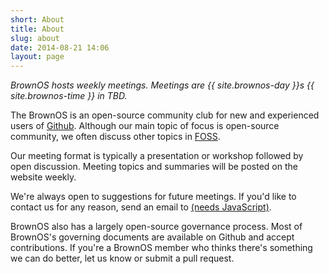 ```yaml
---
short: About
title: About
slug: about
date: 2014-08-21 14:06
layout: page
---
```

*BrownOS hosts weekly meetings. Meetings are {{ site.brownos-day }}s {{ site.brownos-time }} in TBD.*

The BrownOS is an open-source community club for new and experienced users of [Github](github.com). Although our main topic of focus is open-source community, we often discuss other topics in [FOSS](https://en.wikipedia.org/wiki/Free_and_open-source_software).

Our meeting format is typically a presentation or workshop followed by open discussion. Meeting topics and summaries will be posted on the website weekly.

We're always open to suggestions for future meetings. If you'd like to contact us for any reason, send an email to <a href="#" id="our-email" data-mail="brownos">(needs JavaScript)</a><script>(function(){var e=document.getElementById('our-email');e.innerHTML=e.dataset.mail+'@brown.edu';e.href='mailto:'+e.innerHTML})()</script>.

BrownOS also has a largely open-source governance process. Most of BrownOS's governing documents are available on Github and accept contributions. If you're a BrownOS member who thinks there's something we can do better, let us know or submit a pull request.

